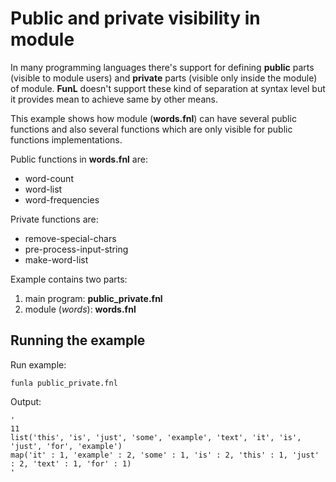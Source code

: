 
# Public and private visibility in module
In many programming languages there's support for defining **public** parts (visible to module users) and **private** parts (visible only inside the module) of module.
**FunL** doesn't support these kind of separation at syntax level but it provides mean to achieve same by other means.

This example shows how module (**words.fnl**) can have several public functions and also several functions which are only visible for public functions implementations.

Public functions in **words.fnl** are:

* word-count
* word-list
* word-frequencies

Private functions are:

* remove-special-chars
* pre-process-input-string
* make-word-list

Example contains two parts:

1. main program: **public_private.fnl**
2. module (_words_): **words.fnl**

## Running the example

Run example:

```
funla public_private.fnl
```

Output:

```
'
11
list('this', 'is', 'just', 'some', 'example', 'text', 'it', 'is', 'just', 'for', 'example')
map('it' : 1, 'example' : 2, 'some' : 1, 'is' : 2, 'this' : 1, 'just' : 2, 'text' : 1, 'for' : 1)
'
```

